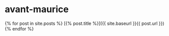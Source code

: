 # avant-maurice
 
{% for post in site.posts %}
 [{% post.title %}]({{ site.baseurl }}{{ post.url }})
{% endfor %}

 
